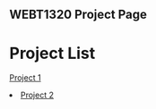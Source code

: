 ## WEBT1320 Project Page

<h1>Project List</h1>
 
<a href="project1/index.html"  target="_blank">Project 1 </a>
<li><a href="project2/index.html" target="_blank">Project 2</a></li>
